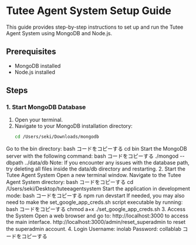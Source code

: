 # Tutee Agent System Setup Guide

This guide provides step-by-step instructions to set up and run the Tutee Agent System using MongoDB and Node.js.

## Prerequisites

- MongoDB installed
- Node.js installed

## Steps

### 1. Start MongoDB Database

1. Open your terminal.
2. Navigate to your MongoDB installation directory:
   ```bash
   cd /Users/seki/Downloads/mongodb
Go to the bin directory:
bash
コードをコピーする
cd bin
Start the MongoDB server with the following command:
bash
コードをコピーする
./mongod --dbpath ../data/db
Note: If you encounter any issues with the database path, try deleting all files inside the data/db directory and restarting.
2. Start the Tutee Agent System
Open a new terminal window.
Navigate to the Tutee Agent System directory:
bash
コードをコピーする
cd /Users/seki/Desktop/tuteeagentsystem
Start the application in development mode:
bash
コードをコピーする
npm run devstart
If needed, you may also need to make the set_google_app_creds.sh script executable by running:
bash
コードをコピーする
chmod a+x ./set_google_app_creds.sh
3. Access the System
Open a web browser and go to:
http://localhost:3000 to access the main interface.
http://localhost:3000/admin/reset_superadmin to reset the superadmin account.
4. Login
Username: inolab
Password: collablab
コードをコピーする
